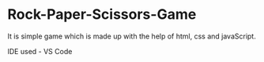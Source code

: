 # Rock-Paper-Scissors-Game
It is simple game which is made up with the help of html, css and javaScript.

IDE used - VS Code
